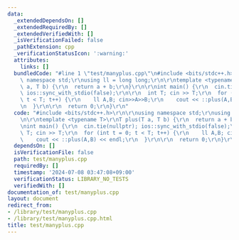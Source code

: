 ```yaml
---
data:
  _extendedDependsOn: []
  _extendedRequiredBy: []
  _extendedVerifiedWith: []
  _isVerificationFailed: false
  _pathExtension: cpp
  _verificationStatusIcon: ':warning:'
  attributes:
    links: []
  bundledCode: "#line 1 \"test/manyplus.cpp\"\n#include <bits/stdc++.h>\r\n\r\nusing\
    \ namespace std;\r\nusing ll = long long;\r\n\r\ntemplate <typename T>\r\nT plus(T\
    \ a, T b) {\r\n  return a + b;\r\n}\r\n\r\nint main() {\r\n  cin.tie(nullptr);\
    \ ios::sync_with_stdio(false);\r\n\r\n  int T; cin >> T;\r\n  for (int t = 0;\
    \ t < T; t++) {\r\n    ll A,B; cin>>A>>B;\r\n    cout << ::plus(A,B) << endl;\r\
    \n  }\r\n\r\n  return 0;\r\n}\r\n"
  code: "#include <bits/stdc++.h>\r\n\r\nusing namespace std;\r\nusing ll = long long;\r\
    \n\r\ntemplate <typename T>\r\nT plus(T a, T b) {\r\n  return a + b;\r\n}\r\n\r\
    \nint main() {\r\n  cin.tie(nullptr); ios::sync_with_stdio(false);\r\n\r\n  int\
    \ T; cin >> T;\r\n  for (int t = 0; t < T; t++) {\r\n    ll A,B; cin>>A>>B;\r\n\
    \    cout << ::plus(A,B) << endl;\r\n  }\r\n\r\n  return 0;\r\n}\r\n"
  dependsOn: []
  isVerificationFile: false
  path: test/manyplus.cpp
  requiredBy: []
  timestamp: '2024-07-08 03:47:08+09:00'
  verificationStatus: LIBRARY_NO_TESTS
  verifiedWith: []
documentation_of: test/manyplus.cpp
layout: document
redirect_from:
- /library/test/manyplus.cpp
- /library/test/manyplus.cpp.html
title: test/manyplus.cpp
---
```

